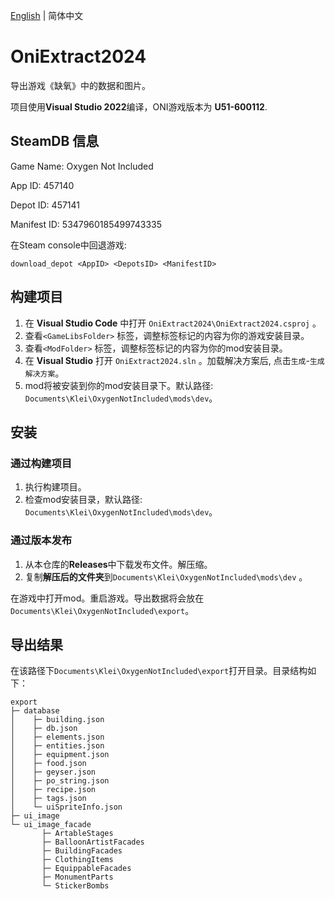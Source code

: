 [English](README.md) | 简体中文

# OniExtract2024

导出游戏《缺氧》中的数据和图片。

项目使用**Visual Studio 2022**编译，ONI游戏版本为 **U51-600112**.

## SteamDB 信息

Game Name: Oxygen Not Included

App ID: 457140

Depot ID: 457141

Manifest ID: 5347960185499743335

在Steam console中回退游戏:

```
download_depot <AppID> <DepotsID> <ManifestID>
```

## 构建项目

1. 在 **Visual Studio Code** 中打开 `OniExtract2024\OniExtract2024.csproj` 。
2. 查看`<GameLibsFolder>` 标签，调整标签标记的内容为你的游戏安装目录。
3. 查看`<ModFolder>` 标签，调整标签标记的内容为你的mod安装目录。
4. 在 **Visual Studio** 打开 `OniExtract2024.sln` 。加载解决方案后, 点击`生成`-`生成解决方案`。
5. mod将被安装到你的mod安装目录下。默认路径: `Documents\Klei\OxygenNotIncluded\mods\dev`。

## 安装

### 通过构建项目

1. 执行构建项目。
2. 检查mod安装目录，默认路径: `Documents\Klei\OxygenNotIncluded\mods\dev`。

### 通过版本发布

1. 从本仓库的**Releases**中下载发布文件。解压缩。
2. 复制**解压后的文件夹**到`Documents\Klei\OxygenNotIncluded\mods\dev` 。

在游戏中打开mod。重启游戏。导出数据将会放在`Documents\Klei\OxygenNotIncluded\export`。

## 导出结果

在该路径下`Documents\Klei\OxygenNotIncluded\export`打开目录。目录结构如下：

```
export
├─ database
│    ├─ building.json
│    ├─ db.json
│    ├─ elements.json
│    ├─ entities.json
│    ├─ equipment.json
│    ├─ food.json
│    ├─ geyser.json
│    ├─ po_string.json
│    ├─ recipe.json
│    ├─ tags.json
│    └─ uiSpriteInfo.json
├─ ui_image
└─ ui_image_facade
       ├─ ArtableStages
       ├─ BalloonArtistFacades
       ├─ BuildingFacades
       ├─ ClothingItems
       ├─ EquippableFacades
       ├─ MonumentParts
       └─ StickerBombs
```
